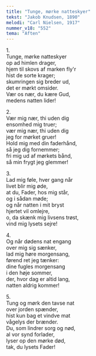 ```yaml
---
title: "Tunge, mørke natteskyer"
tekst: "Jakob Knudsen, 1890"
melodi: "Carl Nielsen, 1917"
nummer_v18: "552"
tema: "Aften"
---
```

1\.\
Tunge, mørke natteskyer\
op ad himlen drager,\
hjem til skovs af marken fly'r\
hist de sorte krager;\
skumringen sig breder ud,\
det er mørkt omsider.\
Vær os nær, du kære Gud,\
medens natten lider!

2\.\
Vær mig nær, thi uden dig\
ensomhed mig truer;\
vær mig nær, thi uden dig\
jeg for mørket gruer!\
Hold mig med din faderhånd,\
så jeg dig fornemmer;\
fri mig ud af mørkets bånd,\
så min frygt jeg glemmer!

3\.\
Lad mig føle, hver gang når\
livet blir mig øde,\
at du, Fader, hos mig står,\
og i sådan møde;\
og når natten i mit bryst\
hjertet vil omlejre,\
o, da skænk mig livsens trøst,\
vind mig lysets sejre!

4\.\
Og når dødens nat engang\
over mig sig sænker,\
lad mig høre morgensang,\
førend ret jeg tænker:\
dine fugles morgensang\
i den høje sommer,\
der, hvor dag er altid lang,\
natten aldrig kommer!

5\.\
Tung og mørk den tavse nat\
over jorden spænder,\
hist kun bag et vindve mat\
vågelys der brænder.\
Du, som lindrer sorg og nød,\
al vor synd forlader,\
lyser op den mørke død,\
tak, du lysets Fader!
